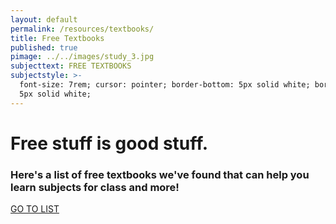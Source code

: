 ```yaml
---
layout: default
permalink: /resources/textbooks/
title: Free Textbooks
published: true
pimage: ../../images/study_3.jpg
subjecttext: FREE TEXTBOOKS
subjectstyle: >-
  font-size: 7rem; cursor: pointer; border-bottom: 5px solid white; border-top:
  5px solid white;
---
```

<div class='content-wrap'>
	<h1>Free stuff is good stuff.</h1>
	<h3>Here's a list of free textbooks we've found that can help you learn subjects for class and more!</h3>
  <a class='classy-link' href="https://github.com/vhf/free-programming-books/blob/master/free-programming-books.md">GO TO LIST</a>
</div>

